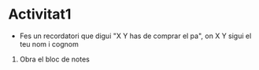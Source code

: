 # Activitat1
- Fes un recordatori que digui "X Y has de comprar el pa", on X Y sigui el teu nom i cognom

1. Obra el bloc de notes
